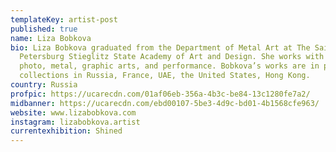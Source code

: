 ```yaml
---
templateKey: artist-post
published: true
name: Liza Bobkova
bio: Liza Bobkova graduated from the Department of Metal Art at The Saint
  Petersburg Stieglitz State Academy of Art and Design. She works with video,
  photo, metal, graphic arts, and performance. Bobkova’s works are in private
  collections in Russia, France, UAE, the United States, Hong Kong.
country: Russia
profpic: https://ucarecdn.com/01af06eb-356a-4b3c-be84-13c1280fe7a2/
midbanner: https://ucarecdn.com/ebd00107-5be3-4d9c-bd01-4b1568cfe963/
website: www.lizabobkova.com
instagram: lizabobkova.artist
currentexhibition: Shined
---
```

